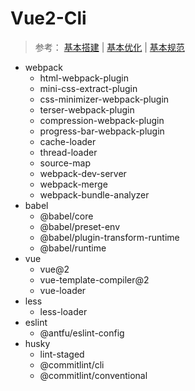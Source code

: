 # Vue2-Cli

> 参考：
> [基本搭建](https://mp.weixin.qq.com/s?__biz=Mzg2NjY2NTcyNg==&mid=2247485902&idx=1&sn=14e0e68cc79573b9c8660646423354c3&chksm=ce461c5ff931954901fb4029cfd0b3eefc4ebaaded854cbf2ad51295b6fc1089775d3621f083&scene=21#wechat_redirect) |
> [基本优化](https://mp.weixin.qq.com/s?__biz=Mzg2NjY2NTcyNg==&mid=2247485938&idx=1&sn=a7d1a7a0f4dffd44242f5eb8fac4097e&chksm=ce461c63f9319575372331fe7a8373fed34e0993260523c2ce4aea6cf20437a255f44aaac25f&scene=21#wechat_redirect) |
> [基本规范](https://mp.weixin.qq.com/s?__biz=Mzg2NjY2NTcyNg==&mid=2247485977&idx=1&sn=45135aeaaf6b3f61adc56f5b0d5a3af7&chksm=ce461f88f931969e44afad8adfadf5a9012554ea7d869c71c82dea6fe311a1e29a6a01ddc32b&scene=21#wechat_redirect)

- webpack
  - html-webpack-plugin
  - mini-css-extract-plugin
  - css-minimizer-webpack-plugin
  - terser-webpack-plugin
  - compression-webpack-plugin
  - progress-bar-webpack-plugin
  - cache-loader
  - thread-loader
  - source-map
  - webpack-dev-server
  - webpack-merge
  - webpack-bundle-analyzer
- babel
  - @babel/core
  - @babel/preset-env
  - @babel/plugin-transform-runtime
  - @babel/runtime
- vue
  - vue@2
  - vue-template-compiler@2
  - vue-loader
- less
  - less-loader
- eslint
  - @antfu/eslint-config
- husky
  - lint-staged
  - @commitlint/cli
  - @commitlint/conventional